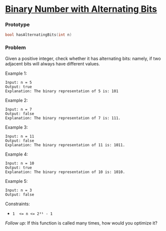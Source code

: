 # [Binary Number with Alternating Bits](https://leetcode.com/problems/power-of-four/)

### Prototype

```cpp
bool hasAlternatingBits(int n)
```

### Problem

Given a positive integer, check whether it has alternating bits: namely, if two adjacent bits will always have different values.

Example 1:
```
Input: n = 5
Output: true
Explanation: The binary representation of 5 is: 101
```

Example 2:
```
Input: n = 7
Output: false
Explanation: The binary representation of 7 is: 111.
```

Example 3:
```
Input: n = 11
Output: false
Explanation: The binary representation of 11 is: 1011.
```
 
Example 4:
```
Input: n = 10
Output: true
Explanation: The binary representation of 10 is: 1010.
```

Example 5:
```
Input: n = 3
Output: false
```

Constraints:
* ```1  <= n <= 2³¹ - 1```

*Follow up:* If this function is called many times, how would you optimize it?